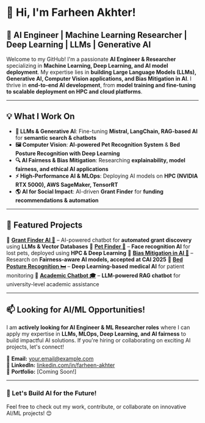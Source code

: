 # **👋 Hi, I'm Farheen Akhter!**

## **🚀 AI Engineer | Machine Learning Researcher | Deep Learning | LLMs | Generative AI**  

Welcome to my GitHub! I'm a passionate **AI Engineer & Researcher** specializing in **Machine Learning, Deep Learning, and AI model deployment**. My expertise lies in **building Large Language Models (LLMs), Generative AI, Computer Vision applications, and Bias Mitigation in AI**. I thrive in **end-to-end AI development**, from **model training and fine-tuning to scalable deployment on HPC and cloud platforms**.

---

## **💡 What I Work On**
- **🚀 LLMs & Generative AI**: Fine-tuning **Mistral, LangChain, RAG-based AI** for **semantic search & chatbots**
- **🖼️ Computer Vision**: **AI-powered Pet Recognition System** & **Bed Posture Recognition with Deep Learning**
- **🔍 AI Fairness & Bias Mitigation**: Researching **explainability, model fairness, and ethical AI applications**
- **⚡ High-Performance AI & MLOps**: Deploying AI models on **HPC (NVIDIA RTX 5000), AWS SageMaker, TensorRT**
- **🌎 AI for Social Impact**: AI-driven **Grant Finder** for **funding recommendations & automation**

---

## **📌 Featured Projects**
🔹 **[Grant Finder AI 🤖](https://github.com/your-repo)** – AI-powered chatbot for **automated grant discovery** using **LLMs & Vector Databases**
🔹 **[Pet Finder 🐶](https://github.com/your-repo)** – **Face recognition AI** for lost pets, deployed using **HPC & Deep Learning**
🔹 **[Bias Mitigation in AI 📜](https://github.com/your-repo)** – Research on **Fairness-aware AI models, accepted at CAI 2025**
🔹 **[Bed Posture Recognition 🛏️](https://github.com/your-repo)** – **Deep Learning-based medical AI** for patient monitoring
🔹 **[Academic Chatbot 🎓](https://github.com/your-repo)** – **LLM-powered RAG chatbot** for university-level academic assistance

---

## **📫 Looking for AI/ML Opportunities!**
I am **actively looking for AI Engineer & ML Researcher roles** where I can apply my expertise in **LLMs, MLOps, Deep Learning, and AI fairness** to build impactful AI solutions. If you're hiring or collaborating on exciting AI projects, let's connect!

📩 **Email:** your.email@example.com  
💼 **LinkedIn:** [linkedin.com/in/farheen-akhter](https://linkedin.com/in/farheen-akhter)  
📝 **Portfolio:** [Coming Soon!]  

---

### **🚀 Let's Build AI for the Future!**
Feel free to check out my work, contribute, or collaborate on innovative AI/ML projects! 😊

